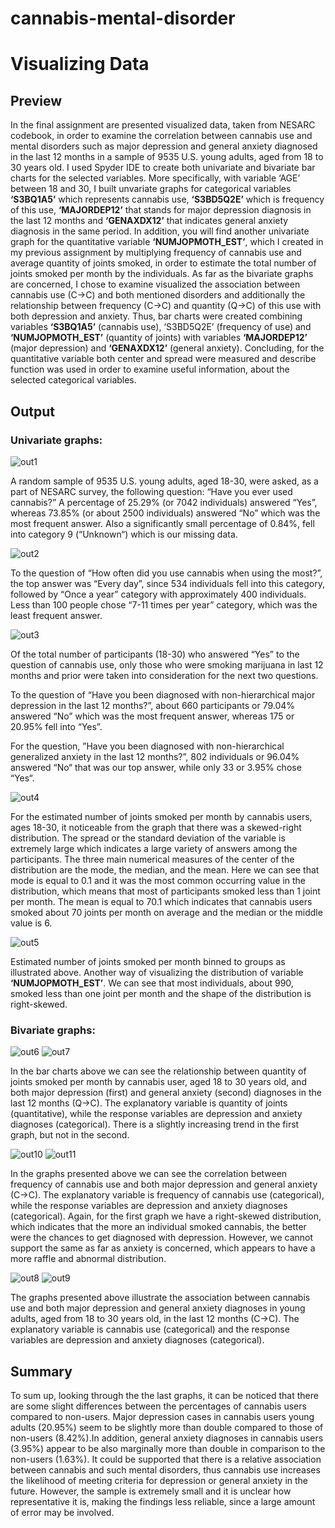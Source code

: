 # cannabis-mental-disorder
# Visualizing Data

## Preview
In the final assignment are presented visualized data, taken from NESARC codebook, in order to examine the correlation between cannabis use and mental 
disorders such as major depression and general anxiety diagnosed in the last 12 months in a sample of  9535 U.S. young adults, aged from 18 to 30 years old.
I used Spyder IDE to create both univariate and bivariate bar charts for the selected variables. More specifically, with variable ‘AGE’ between 18 and 30,
I built unvariate graphs for categorical variables **‘S3BQ1A5’** which represents cannabis use, **‘S3BD5Q2E’**  which is frequency of this use, **‘MAJORDEP12’** that
stands for major depression diagnosis in the last 12 months and **‘GENAXDX12’** that indicates general anxiety diagnosis in the same period. In addition, you will 
find another univariate graph for the quantitative variable  **‘NUMJOPMOTH_EST’**, which I created in my previous assignment by multiplying frequency of cannabis use
and average quantity of joints smoked, in order to estimate the total number of joints smoked per month by the individuals. As far as the bivariate graphs are 
concerned, I chose to examine visualized the association between cannabis use (C->C) and both mentioned disorders and additionally the relationship between frequency 
(C->C) and quantity (Q->C) of this use with both depression and anxiety. Thus, bar charts were created combining variables  **‘S3BQ1A5’** (cannabis use), ‘S3BD5Q2E’
(frequency of use) and **‘NUMJOPMOTH_EST’** (quantity of joints) with variables **‘MAJORDEP12’** (major depression) and  **‘GENAXDX12’** (general anxiety). 
Concluding, for the quantitative variable both center and spread were measured and describe function was used in order to examine useful information, about the 
selected categorical variables.

## Output

### Univariate graphs:
![out1](https://github.com/Gkontopodis/Data-Management-Visualization/blob/master/Assignment%20Week%204/Graphs%20-%20Screenshots/out1.png)

A random sample of 9535 U.S. young adults, aged 18-30, were asked, as a part of NESARC survey, the following question:
“Have you ever used cannabis?” A percentage of 25.29% (or 7042 individuals) answered “Yes”, whereas 73.85% (or about 2500 individuals) answered
“No” which was the most frequent answer. Also a significantly small percentage of 0.84%, fell into category 9 (“Unknown“) which is our missing data.

![out2](https://github.com/Gkontopodis/Data-Management-Visualization/blob/master/Assignment%20Week%204/Graphs%20-%20Screenshots/out2.png)

To the question of “How often did you use cannabis when using the most?”, the top answer was “Every day”, since 534 individuals fell into this category,
followed by “Once a year” category with approximately 400 individuals. Less than 100 people chose “7-11 times per year” category, which was the least frequent 
answer.

![out3](https://github.com/Gkontopodis/Data-Management-Visualization/blob/master/Assignment%20Week%204/Graphs%20-%20Screenshots/out3.png)

Of the total number of participants (18-30) who answered “Yes” to the question of cannabis use, only those who were smoking marijuana in last 12 months and
prior were taken into consideration for the next two questions. 

To the question of “Have you been diagnosed with non-hierarchical major depression in the last 12 months?”, about 660 participants or 79.04% answered “No” 
which was the most frequent answer, whereas 175 or 20.95% fell into “Yes”.

For the question, ”Have you been diagnosed with non-hierarchical generalized anxiety in the last 12 months?”, 802 individuals or 96.04% answered “No“ that
was our top answer, while only 33 or 3.95% chose “Yes“.

![out4](https://github.com/Gkontopodis/Data-Management-Visualization/blob/master/Assignment%20Week%204/Graphs%20-%20Screenshots/out4.png)

For the estimated number of joints smoked per month by cannabis users, ages 18-30, it noticeable from the graph that there was a skewed-right distribution. 
The spread or the standard deviation of the variable is extremely large which indicates a large variety of answers among the participants. The three main numerical
measures of the center of the distribution are the mode, the median, and the mean. Here we can see that mode is equal to 0.1 and it was the most common occurring
value in the distribution, which means that most of participants smoked less than 1 joint per month. The mean is equal to 70.1 which indicates that cannabis users
smoked about 70 joints per month on average and the median or the middle value is 6.

![out5](https://github.com/Gkontopodis/Data-Management-Visualization/blob/master/Assignment%20Week%204/Graphs%20-%20Screenshots/out5.png)

Estimated number of joints smoked per month binned to groups as illustrated above. Another way of visualizing the distribution of variable **‘NUMJOPMOTH_EST’**. We
can see that most individuals, about 990, smoked less than one joint per month and the shape of the distribution is right-skewed.

### Bivariate graphs:
![out6](https://github.com/Gkontopodis/Data-Management-Visualization/blob/master/Assignment%20Week%204/Graphs%20-%20Screenshots/out6.png)
![out7](https://github.com/Gkontopodis/Data-Management-Visualization/blob/master/Assignment%20Week%204/Graphs%20-%20Screenshots/out7.png)

In the bar charts above we can see the relationship between quantity of joints smoked per month by cannabis user, aged 18 to 30 years old, and both major 
depression (first) and general anxiety (second) diagnoses in the last 12 months (Q->C). The explanatory variable is quantity of joints (quantitative), while the 
response variables are depression and anxiety diagnoses (categorical). There is a slightly increasing trend in the first graph, but not in the second.

![out10](https://github.com/Gkontopodis/Data-Management-Visualization/blob/master/Assignment%20Week%204/Graphs%20-%20Screenshots/out10.png)
![out11](https://github.com/Gkontopodis/Data-Management-Visualization/blob/master/Assignment%20Week%204/Graphs%20-%20Screenshots/out11.png)

In the graphs presented above we can see the correlation between frequency of cannabis use and both major depression and general anxiety (C->C). 
The explanatory variable is frequency of cannabis use (categorical), while the response variables are depression and anxiety diagnoses (categorical). Again, for
the first graph we have a right-skewed distribution, which indicates that the more an individual smoked cannabis, the better were the chances to get diagnosed with
depression. However, we cannot support the same as far as anxiety is concerned, which appears to have a more raffle and abnormal distribution. 

![out8](https://github.com/Gkontopodis/Data-Management-Visualization/blob/master/Assignment%20Week%204/Graphs%20-%20Screenshots/out8.png)
![out9](https://github.com/Gkontopodis/Data-Management-Visualization/blob/master/Assignment%20Week%204/Graphs%20-%20Screenshots/out9.png)

The graphs presented above illustrate the association between cannabis use and both major depression and general anxiety diagnoses in young adults, 
aged from 18 to 30 years old, in the last 12 months (C->C). The explanatory variable is cannabis use (categorical) and the response variables are depression and 
anxiety diagnoses (categorical).

## Summary
To sum up, looking through the the last graphs, it can be noticed that there are some slight differences between the percentages of cannabis users compared to
non-users. Major depression cases in cannabis users young adults (20.95%) seem to be slightly more than double compared to those of non-users (8.42%).In addition,
general anxiety diagnoses in cannabis users (3.95%) appear to be also marginally more than double in comparison to the non-users (1.63%). It could be supported that
there is a relative association between cannabis and such mental disorders, thus cannabis use increases the likelihood of meeting criteria for depression or general 
anxiety in the future. However, the sample is extremely small and it is unclear how representative it is, making the findings less reliable, since a large amount of 
error may be involved. 
